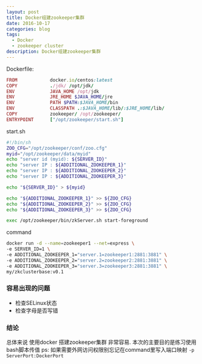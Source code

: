 ```yaml
---
layout: post
title: Docker组建zookeeper集群
date: 2016-10-17
categories: blog
tags:
  - Docker
  - zookeeper cluster
description: Docker组建zookeeper集群
---
```



Dockerfile:

```ruby
FROM            docker.io/centos:latest
COPY            ./jdk/ /opt/jdk/
ENV             JAVA_HOME /opt/jdk
ENV             JRE_HOME $JAVA_HOME/jre
ENV             PATH $PATH:$JAVA_HOME/bin
ENV             CLASSPATH .:$JAVA_HOME/lib/:$JRE_HOME/lib/
COPY            zookeeper/ /opt/zookeeper/
ENTRYPOINT      ["/opt/zookeeper/start.sh"]
```

start.sh

```bash
#!/bin/sh
ZOO_CFG="/opt/zookeeper/conf/zoo.cfg"
myid="/opt/zookeeper/data/myid"
echo "server id (myid): ${SERVER_ID}"
echo "server IP : ${ADDITIONAL_ZOOKEEPER_1}"
echo "server IP : ${ADDITIONAL_ZOOKEEPER_2}"
echo "server IP : ${ADDITIONAL_ZOOKEEPER_3}"

echo "${SERVER_ID}" > ${myid}

echo "${ADDITIONAL_ZOOKEEPER_1}" >> ${ZOO_CFG}
echo "${ADDITIONAL_ZOOKEEPER_2}" >> ${ZOO_CFG}
echo "${ADDITIONAL_ZOOKEEPER_3}" >> ${ZOO_CFG}

exec /opt/zookeeper/bin/zkServer.sh start-foreground
```

command
```bash
docker run -d --name=zookeeper1 --net=express \
-e SERVER_ID=1 \
-e ADDITIONAL_ZOOKEEPER_1="server.1=zookeeper1:2881:3881" \
-e ADDITIONAL_ZOOKEEPER_2="server.2=zookeeper2:2881:3881" \
-e ADDITIONAL_ZOOKEEPER_3="server.3=zookeeper3:2881:3881" \
my/zkclusterbase:v0.1
```

### 容易出现的问题

- 检查SELinux状态
- 检查字母是否写错

### 结论
总体来说 使用docker 搭建zookeeper集群 非常容易.
本次的主要目的是练习使用bash脚本传值
 ps: 如果需要外网访问权限别忘记在command里写入端口映射 `-p ServerPort:DockerPort`
